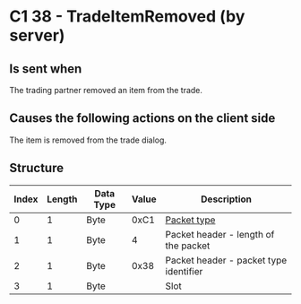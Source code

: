 # C1 38 - TradeItemRemoved (by server)

## Is sent when

The trading partner removed an item from the trade.

## Causes the following actions on the client side

The item is removed from the trade dialog.

## Structure

| Index | Length | Data Type | Value | Description |
|-------|--------|-----------|-------|-------------|
| 0 | 1 |   Byte   | 0xC1  | [Packet type](PacketTypes.md) |
| 1 | 1 |    Byte   |   4   | Packet header - length of the packet |
| 2 | 1 |    Byte   | 0x38  | Packet header - packet type identifier |
| 3 | 1 | Byte |  | Slot |
